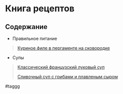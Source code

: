 # Книга рецептов 
## Cодержание
 - Правильное питание
>   [Куриное филе в пергаменте на сковородке](proper_nutrition/chicken_fillet_in_parchment_in_pan.md) 
- Супы
> [Классический французский луковый суп](soup/onion_soup.md)
> 
> [Сливочный суп с грибами и плавленым сыром](soup/cheese_mushroom_soup.md)

#taggg

